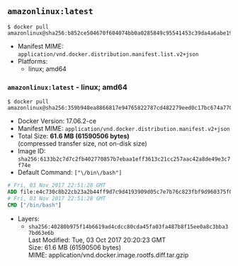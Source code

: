 ## `amazonlinux:latest`

```console
$ docker pull amazonlinux@sha256:b852ce504670f604074bb0a0285849c95541453c39da4a6abe19c096695ccfca
```

-	Manifest MIME: `application/vnd.docker.distribution.manifest.list.v2+json`
-	Platforms:
	-	linux; amd64

### `amazonlinux:latest` - linux; amd64

```console
$ docker pull amazonlinux@sha256:359b948ea8866817e94765822787cd482279eed0c17bc674a7707f4256d5d497
```

-	Docker Version: 17.06.2-ce
-	Manifest MIME: `application/vnd.docker.distribution.manifest.v2+json`
-	Total Size: **61.6 MB (61590506 bytes)**  
	(compressed transfer size, not on-disk size)
-	Image ID: `sha256:6133b2c7d7c2fb402770857b7ebaa1eff3613c21cc257aac42a8de49e3c7f74e`
-	Default Command: `["\/bin\/bash"]`

```dockerfile
# Fri, 03 Nov 2017 22:51:28 GMT
ADD file:e4c730c8b22cb23a2b44ff9d7c9d4193909d05c7e7b76c823fbf9d960375f044 in / 
# Fri, 03 Nov 2017 22:51:28 GMT
CMD ["/bin/bash"]
```

-	Layers:
	-	`sha256:40280b975f14b6619ad4cdcc80cda45fa03fa487b8f15ee0a8c3bba37bd63e6b`  
		Last Modified: Tue, 03 Oct 2017 20:20:23 GMT  
		Size: 61.6 MB (61590506 bytes)  
		MIME: application/vnd.docker.image.rootfs.diff.tar.gzip
